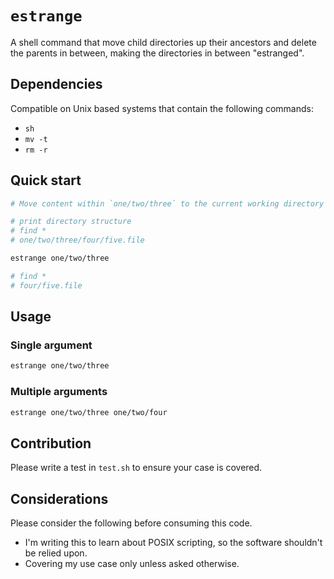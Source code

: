 # `estrange`

A shell command that move child directories up their ancestors and delete the parents in between, making the directories in between "estranged".

## Dependencies

Compatible on Unix based systems that contain the following commands:

- `sh`
- `mv -t`
- `rm -r`

## Quick start
```sh
# Move content within `one/two/three` to the current working directory $PWD

# print directory structure
# find *
# one/two/three/four/five.file

estrange one/two/three

# find *
# four/five.file
```

## Usage

### Single argument
```sh
estrange one/two/three
```


### Multiple arguments
```sh
estrange one/two/three one/two/four
```


## Contribution

Please write a test in `test.sh` to ensure your case is covered.

## Considerations

Please consider the following before consuming this code.

- I'm writing this to learn about POSIX scripting, so the software shouldn't be relied upon.
- Covering my use case only unless asked otherwise.
